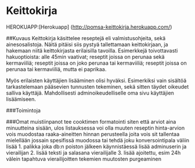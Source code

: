 # Keittokirja

HEROKUAPP:[Herokuapp] (http://pomsa-keittokirja.herokuapp.com/)

##Kuvaus
Keittokirja käsittelee reseptejä eli valmistusohjeita, sekä ainesosalistoja. Näitä pitäisi siis pystyä tallettamaan keittokirjaan, ja hakemaan niitä keittokirjasta erilaisilla tavoilla. Esimerkkejä toivottavasti hakuoptioista: alle 45min vaativat; reseptit joissa on perunaa sekä kermaviiliä; reseptit joissa on joko perunaa tai kermaviiliä; reseptit joissa on perunaa tai kermaviiliä, mutta ei paprikaa.

Myös erilaisten käyttäjien lisääminen olisi hyväksi. Esimerkiksi vain sisältöä tarkastelemaan pääsevien tunnusten tekeminen, sekä sitten täydet oikeudet salliva käyttäjä. Mahdollisesti adminoikeudelliselle oma sivu käyttäjien lisäämiseen. 

###Toimintoja



###Omat muistiinpanot
tee cooktimen formatointi siten että arviot aina minuutteina sisään, ulos listauksessa voi olla muuten
reseptin hinta-arvion vois muodostaa raaka-aineitten hinnan perusteella joita vois sit tallentaa mielellään jossain spesifissä muodossa tai tehdä joku konversointipala väliin
lisää 1. palikka joka db:n poiston jälkeen käynnistäessä lisää adminuserin ja vierailijan 2. lisää teksti ja salasana vierailijalle 3. lisää ajoitettu, esim 24h välein tapahtuva vierailijoitten tekemien muutosten purgeaminen
